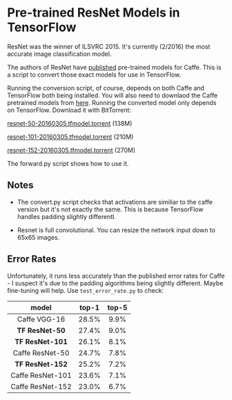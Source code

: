 # Pre-trained ResNet Models in TensorFlow

ResNet was the winner of ILSVRC 2015. It's currently (2/2016) the most accurate
image classification model.

The authors of ResNet have
[published](https://github.com/KaimingHe/deep-residual-networks) pre-trained
models for Caffe. This is a script to convert those exact models for use in
TensorFlow.

Running the conversion script, of course, depends on both Caffe and TensorFlow
both being installed.  You will also need to downlaod the Caffe pretrained
models from [here](https://github.com/KaimingHe/deep-residual-networks).
Running the converted model only depends on TensorFlow. Download it
with BitTorrent:

[resnet-50-20160305.tfmodel.torrent](https://github.com/ry/tensorflow-resnet/raw/master/resnet-50-20160305.tfmodel.torrent) (138M)

[resnet-101-20160305.tfmodel.torrent](https://github.com/ry/tensorflow-resnet/raw/master/resnet-101-20160305.tfmodel.torrent) (210M)

[resnet-152-20160305.tfmodel.torrent](https://github.com/ry/tensorflow-resnet/raw/master/resnet-152-20160305.tfmodel.torrent) (270M)

The forward.py script shows how to use it.

## Notes

* The convert.py script checks that activations are similiar to the caffe version
  but it's not exactly the same. This is because TensorFlow handles padding slightly
  differentl.

* Resnet is full convolutional. You can resize the network input down to 65x65 images.

## Error Rates

Unfortunately, it runs less accurately than the published error rates for
Caffe - I suspect it's due to the padding algorithms being slightly different.
Maybe fine-tuning will help. Use `test_error_rate.py` to check:

  model | top-1 | top-5
  :---: | :---: | :---:
  Caffe VGG-16 | 28.5% | 9.9%
  **TF ResNet-50** | 27.4% | 9.0%
  **TF ResNet-101** | 26.1% | 8.1%
  Caffe ResNet-50 | 24.7% | 7.8%
  **TF ResNet-152** | 25.2% | 7.2%
  Caffe ResNet-101 | 23.6% | 7.1%
  Caffe ResNet-152 | 23.0% | 6.7%



